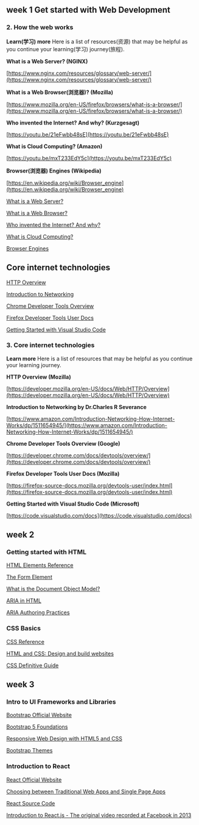 ## week 1 Get started with Web Development
### 2. How the web works
**Learn(学习) more** Here is a list of resources(资源) that may be helpful as you continue your learning(学习) journey(旅程).

**What is a Web Server? (NGINX)**

[https://www.nginx.com/resources/glossary/web-server/](https://www.nginx.com/resources/glossary/web-server/)

**What is a Web Browser(浏览器)? (Mozilla)**

[https://www.mozilla.org/en-US/firefox/browsers/what-is-a-browser/](https://www.mozilla.org/en-US/firefox/browsers/what-is-a-browser/)

**Who invented the Internet? And why? (Kurzgesagt)**

[https://youtu.be/21eFwbb48sE](https://youtu.be/21eFwbb48sE)

**What is Cloud Computing? (Amazon)**

[https://youtu.be/mxT233EdY5c](https://youtu.be/mxT233EdY5c)

**Browser(浏览器) Engines (Wikipedia)**

[https://en.wikipedia.org/wiki/Browser_engine](https://en.wikipedia.org/wiki/Browser_engine)


[What is a Web Server?](https://www.nginx.com/resources/glossary/web-server/)

[What is a Web Browser?](https://www.mozilla.org/en-US/firefox/browsers/what-is-a-browser/)

[Who invented the Internet? And why?](https://youtu.be/21eFwbb48sE)

[What is Cloud Computing?](https://youtu.be/mxT233EdY5c)

[Browser Engines](https://en.wikipedia.org/wiki/Browser_engine)

## Core internet technologies

[HTTP Overview](https://developer.mozilla.org/en-US/docs/Web/HTTP/Overview)

[Introduction to Networking](https://www.amazon.com/Introduction-Networking-How-Internet-Works/dp/1511654945/)

[Chrome Developer Tools Overview](https://developer.chrome.com/docs/devtools/overview/)

[Firefox Developer Tools User Docs](https://firefox-source-docs.mozilla.org/devtools-user/index.html)

[Getting Started with Visual Studio Code](https://code.visualstudio.com/docs)

### 3. Core internet technologies


**Learn more** 
Here is a list of resources that may be helpful as you continue your learning journey.

**HTTP Overview (Mozilla)**

[https://developer.mozilla.org/en-US/docs/Web/HTTP/Overview](https://developer.mozilla.org/en-US/docs/Web/HTTP/Overview)

**Introduction to Networking by Dr.Charles R Severance**

[https://www.amazon.com/Introduction-Networking-How-Internet-Works/dp/1511654945/](https://www.amazon.com/Introduction-Networking-How-Internet-Works/dp/1511654945/)

**Chrome Developer Tools Overview (Google)**

[https://developer.chrome.com/docs/devtools/overview/](https://developer.chrome.com/docs/devtools/overview/)

**Firefox Developer Tools User Docs (Mozilla)**

[https://firefox-source-docs.mozilla.org/devtools-user/index.html](https://firefox-source-docs.mozilla.org/devtools-user/index.html)

**Getting Started with Visual Studio Code (Microsoft)**

[https://code.visualstudio.com/docs](https://code.visualstudio.com/docs)

## week 2
### Getting started with HTML

[HTML Elements Reference](https://developer.mozilla.org/en-US/docs/Web/HTML/Element)

[The Form Element](https://developer.mozilla.org/en-US/docs/Web/HTML/Element/form)

[What is the Document Object Model?](https://www.w3.org/TR/WD-DOM/introduction.html)

[ARIA in HTML](https://w3c.github.io/html-aria/)

[ARIA Authoring Practices](https://www.w3.org/TR/wai-aria-practices-1.2/)

### CSS Basics

[CSS Reference](https://developer.mozilla.org/en-US/docs/Web/CSS/Reference)

[HTML and CSS: Design and build websites](https://www.amazon.com/HTML-CSS-Design-Build-Websites/dp/1118008189/)

[CSS Definitive Guide](https://www.amazon.com/CSS-Definitive-Guide-Visual-Presentation/dp/1449393195/)



## week 3

### Intro to UI Frameworks and Libraries

[Bootstrap Official Website](https://getbootstrap.com/)

[Bootstrap 5 Foundations](https://www.amazon.com/Bootstrap-Foundations-Mr-Daniel-Foreman/dp/B0948GRS8W/)

[Responsive Web Design with HTML5 and CSS](https://www.amazon.com/Responsive-Web-Design-HTML5-CSS/dp/1839211563/)

[Bootstrap Themes](https://themes.getbootstrap.com/)

### Introduction to React

[React Official Website](https://reactjs.org/)

[Choosing between Traditional Web Apps and Single Page Apps](https://docs.microsoft.com/en-us/dotnet/architecture/modern-web-apps-azure/choose-between-traditional-web-and-single-page-apps)

[React Source Code](https://github.com/facebook/react)

[Introduction to React.js - The original video recorded at Facebook in 2013](https://youtu.be/XxVg_s8xAms)
